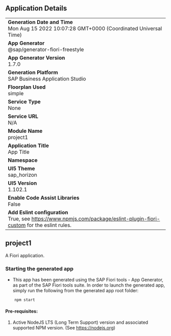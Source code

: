 ## Application Details
|               |
| ------------- |
|**Generation Date and Time**<br>Mon Aug 15 2022 10:07:28 GMT+0000 (Coordinated Universal Time)|
|**App Generator**<br>@sap/generator-fiori-freestyle|
|**App Generator Version**<br>1.7.0|
|**Generation Platform**<br>SAP Business Application Studio|
|**Floorplan Used**<br>simple|
|**Service Type**<br>None|
|**Service URL**<br>N/A
|**Module Name**<br>project1|
|**Application Title**<br>App Title|
|**Namespace**<br>|
|**UI5 Theme**<br>sap_horizon|
|**UI5 Version**<br>1.102.1|
|**Enable Code Assist Libraries**<br>False|
|**Add Eslint configuration**<br>True, see https://www.npmjs.com/package/eslint-plugin-fiori-custom for the eslint rules.|

## project1

A Fiori application.

### Starting the generated app

-   This app has been generated using the SAP Fiori tools - App Generator, as part of the SAP Fiori tools suite.  In order to launch the generated app, simply run the following from the generated app root folder:

```
    npm start
```

#### Pre-requisites:

1. Active NodeJS LTS (Long Term Support) version and associated supported NPM version.  (See https://nodejs.org)


